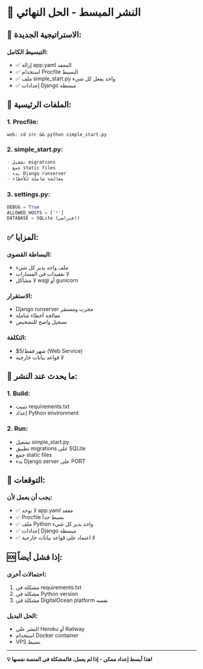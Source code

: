 # 🚀 النشر المبسط - الحل النهائي

## 🎯 الاستراتيجية الجديدة:

### التبسيط الكامل:
- ✅ إزالة app.yaml المعقد
- ✅ استخدام Procfile البسيط
- ✅ ملف simple_start.py واحد يفعل كل شيء
- ✅ إعدادات Django مبسطة

## 📁 الملفات الرئيسية:

### 1. Procfile:
```
web: cd src && python simple_start.py
```

### 2. simple_start.py:
```python
- تشغيل migrations
- جمع static files  
- بدء Django runserver
- معالجة شاملة للأخطاء
```

### 3. settings.py:
```python
DEBUG = True
ALLOWED_HOSTS = ['*']
DATABASE = SQLite (افتراضي)
```

## ✅ المزايا:

### البساطة القصوى:
- ملف واحد يدير كل شيء
- لا تعقيدات في المسارات
- لا مشاكل wsgi أو gunicorn

### الاستقرار:
- Django runserver مجرب ومستقر
- معالجة أخطاء شاملة
- تسجيل واضح للتشخيص

### التكلفة:
- $5/شهر فقط (Web Service)
- لا قواعد بيانات خارجية

## 🔧 ما يحدث عند النشر:

### 1. Build:
- تثبيت requirements.txt
- إعداد Python environment

### 2. Run:
- تشغيل simple_start.py
- تطبيق migrations على SQLite
- جمع static files
- بدء Django server على PORT

## 🎯 التوقعات:

### يجب أن يعمل لأن:
- ✅ لا يوجد app.yaml معقد
- ✅ Procfile بسيط جداً
- ✅ ملف Python واحد يدير كل شيء
- ✅ إعدادات Django مبسطة
- ✅ لا اعتماد على قواعد بيانات خارجية

## 🆘 إذا فشل أيضاً:

### احتمالات أخرى:
1. مشكلة في requirements.txt
2. مشكلة في Python version
3. مشكلة في DigitalOcean platform نفسه

### الحل البديل:
- النشر على Heroku أو Railway
- استخدام Docker container
- VPS بسيط

---
**💡 هذا أبسط إعداد ممكن - إذا لم يعمل، فالمشكلة في المنصة نفسها!**
